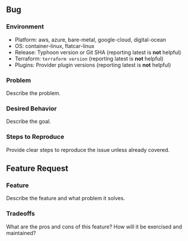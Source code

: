 <!-- Fill in either the 'Bug' or 'Feature Request' section -->

## Bug

### Environment

* Platform: aws, azure, bare-metal, google-cloud, digital-ocean
* OS: container-linux, flatcar-linux
* Release: Typhoon version or Git SHA (reporting latest is **not** helpful)
* Terraform: `terraform version` (reporting latest is **not** helpful)
* Plugins: Provider plugin versions (reporting latest is **not** helpful)

### Problem

Describe the problem.

### Desired Behavior

Describe the goal.

### Steps to Reproduce

Provide clear steps to reproduce the issue unless already covered.

## Feature Request

### Feature

Describe the feature and what problem it solves.

### Tradeoffs

What are the pros and cons of this feature? How will it be exercised and maintained?
